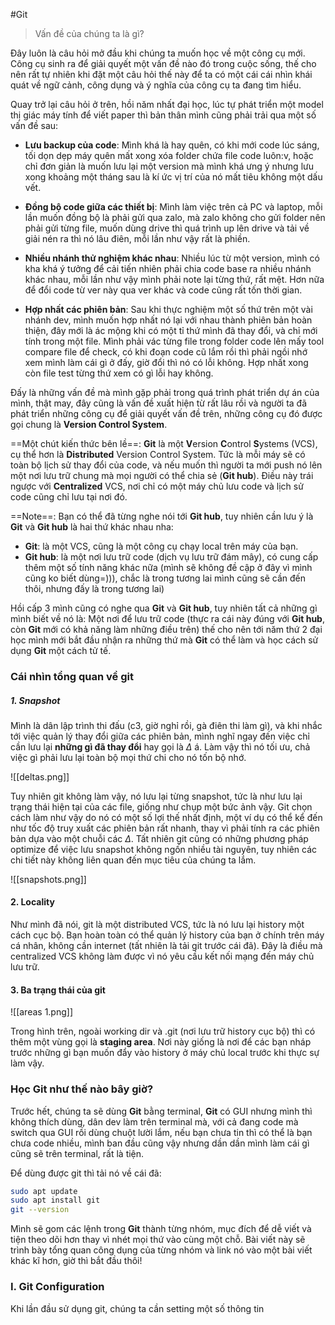 #Git 
> Vấn đề của chúng ta là gì?

Đây luôn là câu hỏi mở đầu khi chúng ta muốn học về một công cụ mới. Công cụ sinh ra để giải quyết một vấn đề nào đó trong cuộc sống, thế cho nên rất tự nhiên khi đặt một câu hỏi thế này để ta có một cái cái nhìn khái quát về ngữ cảnh, công dụng và ý nghĩa của công cụ ta đang tìm hiểu.

Quay trở lại câu hỏi ở trên, hồi năm nhất đại học, lúc tự phát triển một model thị giác máy tính để viết paper thì bản thân mình cũng phải trải qua một số vấn đề sau:

- **Lưu backup của code**: Mình khá là hay quên, có khi mới code lúc sáng, tối dọn dẹp máy quên mất xong xóa folder chứa file code luôn:v, hoặc chỉ đơn giản là muốn lưu lại một version mà mình khá ưng ý nhưng lưu xong khoảng một tháng sau là kí ức vị trí của nó mất tiêu không một dấu vết.

- **Đồng bộ code giữa các thiết bị**: Mình làm việc trên cả PC và laptop, mỗi lần muốn đồng bộ là phải gửi qua zalo, mà zalo không cho gửi folder nên phải gửi từng file, muốn dùng drive thì quá trình up lên drive và tải về giải nén ra thì nó lâu điên, mỗi lần như vậy rất là phiền.
  
- **Nhiều nhánh thử nghiệm khác nhau**: Nhiều lúc từ một version, mình có kha khá ý tưởng để cải tiến nhiên phải chia code base ra nhiều nhánh khác nhau, mỗi lần như vậy mình phải note lại từng thứ, rất mệt. Hơn nữa để đổi code từ ver này qua ver khác và code cũng rất tốn thời gian.

- **Hợp nhất các phiên bản**: Sau khi thực nghiệm một số thứ trên một vài nhánh dev, mình muốn hợp nhất nó lại với nhau thành phiên bản hoàn thiện, đây mới là ác mộng khi có một tỉ thứ mình đã thay đổi, và chỉ mới tính trong một file. Mình phải vác từng file trong folder code lên mấy tool compare file để check, có khi đoạn code cũ lắm rồi thì phải ngồi nhớ xem mình làm cái gì ở đấy, giờ đổi thì nó có lỗi không. Hợp nhất xong còn file test từng thứ xem có gì lỗi hay không.

Đấy là những vấn đề mà mình gặp phải trong quá trình phát triển dự án của mình, thật may, đây cũng là vấn đề xuất hiện từ rất lâu rồi và người ta đã phát triển những công cụ để giải quyết vấn đề trên, những công cụ đó được gọi chung là **Version Control System**. 

==Một chút kiến thức bên lề==: **Git** là một **V**ersion **C**ontrol **S**ystems (VCS), cụ thể hơn là **Distributed** Version Control System. Tức là mỗi máy sẽ có toàn bộ lịch sử thay đổi của code, và nếu muốn thì người ta mới push nó lên một nơi lưu trữ chung mà mọi người có thể chia sẻ (**Git hub**). Điều này trái ngược với **Centralized** VCS, nơi chỉ có một máy chủ lưu code và lịch sử code cũng chỉ lưu tại nơi đó.

==Note==: Bạn có thể đã từng nghe nói tới **Git hub**, tuy nhiên cần lưu ý là **Git** và **Git hub** là hai thứ khác nhau nha:
- **Git**: là một VCS, cũng là một công cụ chạy local trên máy của bạn.
- **Git hub**: là một nơi lưu trữ code (dịch vụ lưu trữ đám mây), có cung cấp thêm một số tính năng khác nữa (mình sẽ không đề cập ở đây vì mình cũng ko biết dùng=))), chắc là trong tương lai mình cũng sẽ cần đến thôi, nhưng đấy là trong tương lai)

Hồi cấp 3 mình cũng có nghe qua **Git** và **Git hub**, tuy nhiên tất cả những gì mình biết về nó là: Một nơi để lưu trữ code (thực ra cái này đúng với **Git hub**, còn **Git** mới có khả năng làm những điều trên) thế cho nên tới năm thứ 2 đại học mình mới bắt đầu nhận ra những thứ mà **Git** có thể làm và học cách sử dụng **Git** một cách tử tế.

### Cái nhìn tổng quan về git
##### 1.  Snapshot
Mình là dân lập trình thi đấu (c3, giờ nghỉ rồi, gà điên thi làm gì), và khi nhắc tới việc quản lý thay đổi giữa các phiên bản, mình nghĩ ngay đến việc chỉ cần lưu lại **những gì đã thay đổi** hay gọi là $\Delta$ á. Làm vậy thì nó tối ưu, chả việc gì phải lưu lại toàn bộ mọi thứ chi cho nó tốn bộ nhớ.

![[deltas.png]]

Tuy nhiên git không làm vậy, nó lưu lại từng snapshot, tức là như lưu lại trạng thái hiện tại của các file, giống như chụp một bức ảnh vậy. Git chọn cách làm như vậy do nó có một số lợi thế nhất định, một ví dụ có thể kể đến như tốc độ truy xuất các phiên bản rất nhanh, thay vì phải tính ra các phiên bản dựa vào một chuỗi các $\Delta$. Tất nhiên git cũng có những phương pháp optimize để việc lưu snapshot không ngốn nhiều tài nguyên, tuy nhiên các chi tiết này không liên quan đến mục tiêu của chúng ta lắm.

![[snapshots.png]]

#### 2. Locality

Như mình đã nói, git là một distributed VCS, tức là nó lưu lại history một cách cục bộ. Bạn hoàn toàn có thể quản lý history của bạn ở chính trên máy cá nhân, không cần internet (tất nhiên là tải git trước cái đã). Đây là điều mà centralized VCS không làm được vì nó yêu cầu kết nối mạng đến máy chủ lưu trữ.

#### 3. Ba trạng thái của git

![[areas 1.png]]

Trong hình trên, ngoài working dir và .git (nơi lưu trữ history cục bộ) thì có thêm một vùng gọi là **staging area**. Nơi này giống là nơi để các bạn nháp trước những gì bạn muốn đẩy vào history ở máy chủ local trước khi thực sự làm vậy.
### Học Git như thế nào bây giờ?

Trước hết, chúng ta sẽ dùng **Git** bằng terminal, **Git** có GUI nhưng mình thì không thích dùng, dân dev làm trên terminal mà, với cả đang code mà switch qua GUI rồi dùng chuột lười lắm, nếu bạn chưa tin thì có thể là bạn chưa code nhiều, mình ban đầu cũng vậy nhưng dần dần mình làm cái gì cũng sẽ trên terminal, rất là tiện.

Để dùng được git thì tải nó về cái đã:
```bash shell
sudo apt update
sudo apt install git
git --version
```
Mình sẽ gom các lệnh trong **Git** thành từng nhóm, mục đích để dễ viết và tiện theo dõi hơn thay vì nhét mọi thứ vào cùng một chỗ. Bài viết này sẽ trình bày tổng quan công dụng của từng nhóm và link nó vào một bài viết khác kĩ hơn, giờ thì bắt đầu thôi!

### I. Git Configuration

Khi lần đầu sử dụng git, chúng ta cần setting một số thông tin
```

```